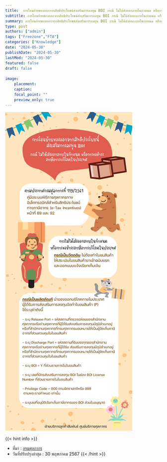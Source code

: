 ```yaml
---
title:  การโอนย้ายของออกจากสิทธิประโยชน์ส่งเสริมการลงทุน BOI กรณี ไม่ได้ส่งออกภายในกำหนด หรือการขอชำระภาษีอากรบริโภคในประเทศ
subtitle: การโอนย้ายของออกจากสิทธิประโยชน์ส่งเสริมการลงทุน BOI กรณี ไม่ได้ส่งออกภายในกำหนด หรือการขอชำระภาษีอากรบริโภคในประเทศ
summary: การโอนย้ายของออกจากสิทธิประโยชน์ส่งเสริมการลงทุน BOI กรณี ไม่ได้ส่งออกภายในกำหนด หรือการขอชำระภาษีอากรบริโภคในประเทศ
type: post
authors: ["admin"]
tags: ["Freezone","FTA"]
categories: ["Knowledge"]
date: "2024-05-30"
publishDate: "2024-05-30"
lastMod: "2024-05-30"
featured: false
draft: false

image:
    placement:
    caption: 
    focal_point: ""
    preview_only: true
---
```


![](boi.png)



{{< hint info >}}
- ที่มา : [กรมศุลกากร](https://ccc.customs.go.th/cont_strc_faq.php?current_id=14232d32414a505f4a&left_menu=interesting_article)
- วันที่ปรับปรุงล่าสุด : 30 พฤษภาคม 2567
 {{< /hint >}}